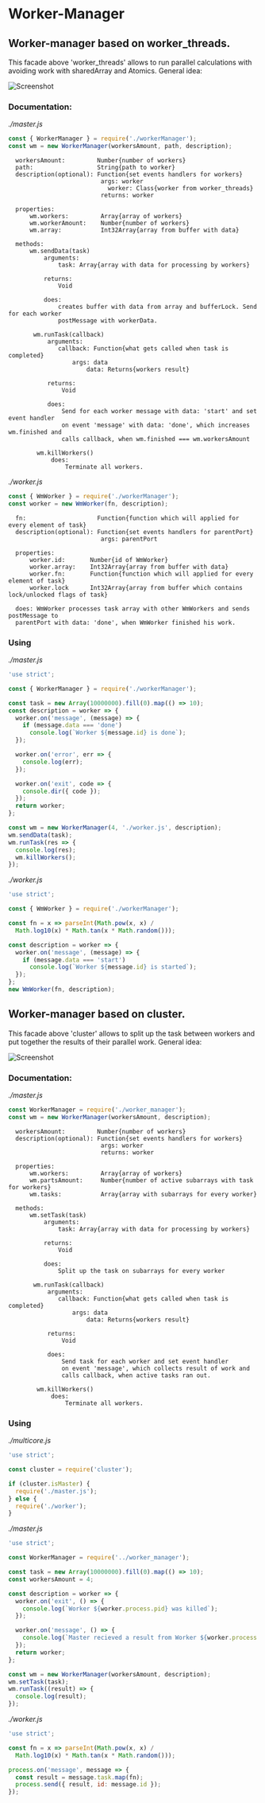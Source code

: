 # Worker-Manager
## **Worker-manager based on worker_threads.**
This facade above 'worker_threads' allows to run parallel calculations with avoiding work with sharedArray and Atomics.
General idea:

![Screenshot](./worker_threads/scheme.jpeg)
### Documentation:  
*./master.js*
```js
const { WorkerManager } = require('./workerManager');
const wm = new WorkerManager(workersAmount, path, description);
```  
      workersAmount:         Number{number of workers}
      path:                  String{path to worker}
      description(optional): Function{set events handlers for workers}
                              args: worker
                                worker: Class{worker from worker_threads}
                              returns: worker
      
      properties:
          wm.workers:         Array{array of workers}
          wm.workerAmount:    Number{number of workers}
          wm.array:           Int32Array{array from buffer with data}
     
      methods:
          wm.sendData(task)
              arguments:
                  task: Array{array with data for processing by workers}
              
              returns: 
                  Void
                
              does: 
                  creates buffer with data from array and bufferLock. Send for each worker
                  postMessage with workerData.
              
           wm.runTask(callback)
               arguments:
                  callback: Function{what gets called when task is completed}
                      args: data
                          data: Returns{workers result}
                      
               returns: 
                   Void
                  
               does: 
                   Send for each worker message with data: 'start' and set event handler
                   on event 'message' with data: 'done', which increases wm.finished and
                   calls callback, when wm.finished === wm.workersAmount
                   
            wm.killWorkers()
                does:
                    Terminate all workers.
                    
*./worker.js*   
```js
const { WmWorker } = require('./workerManager');
const worker = new WmWorker(fn, description);
````

      fn:                    Function{function which will applied for every element of task}
      description(optional): Function{set events handlers for parentPort}
                              args: parentPort
                              
      properties:
          worker.id:       Number{id of WmWorker}
          worker.array:    Int32Array{array from buffer with data}
          worker.fn:       Function{function which will applied for every element of task}
          worker.lock      Int32Array{array from buffer which contains lock/unlocked flags of task}
                              
      does: WmWorker processes task array with other WmWorkers and sends postMessage to 
      parentPort with data: 'done', when WmWorker finished his work.
      
### Using 
*./master.js* 
```js
'use strict';

const { WorkerManager } = require('./workerManager');

const task = new Array(10000000).fill(0).map(() => 10);
const description = worker => {
  worker.on('message', (message) => {
    if (message.data === 'done')
      console.log(`Worker ${message.id} is done`);
  });

  worker.on('error', err => {
    console.log(err);
  });

  worker.on('exit', code => {
    console.dir({ code });
  });
  return worker;
};

const wm = new WorkerManager(4, './worker.js', description);
wm.sendData(task);
wm.runTask(res => {
  console.log(res);
  wm.killWorkers();
});
```
*./worker.js*
```js
'use strict';

const { WmWorker } = require('./workerManager');

const fn = x => parseInt(Math.pow(x, x) /
  Math.log10(x) * Math.tan(x * Math.random()));

const description = worker => {
  worker.on('message', (message) => {
    if (message.data === 'start')
      console.log(`Worker ${message.id} is started`);
  });
};
new WmWorker(fn, description);
```

## **Worker-manager based on cluster.**
This facade above 'cluster' allows to split up the task between workers and put together the results of their parallel work. 
General idea:

![Screenshot](./cluster/scheme.png)
### Documentation:  
*./master.js*
```js
const WorkerManager = require('./worker_manager');
const wm = new WorkerManager(workersAmount, description);
```  
      workersAmount:         Number{number of workers}
      description(optional): Function{set events handlers for workers}
                              args: worker
                              returns: worker
      
      properties:
          wm.workers:         Array{array of workers}
          wm.partsAmount:     Number{number of active subarrays with task for workers}
          wm.tasks:           Array{array with subarrays for every worker}
     
      methods:
          wm.setTask(task)
              arguments:
                  task: Array{array with data for processing by workers}
              
              returns: 
                  Void
                
              does: 
                  Split up the task on subarrays for every worker
              
           wm.runTask(callback)
               arguments:
                  callback: Function{what gets called when task is completed}
                      args: data
                          data: Returns{workers result}
                      
               returns: 
                   Void
                  
               does: 
                   Send task for each worker and set event handler
                   on event 'message', which collects result of work and
                   calls callback, when active tasks ran out.
                   
            wm.killWorkers()
                does:
                    Terminate all workers.
                    
### Using 
*./multicore.js* 
```js
'use strict';

const cluster = require('cluster');

if (cluster.isMaster) {
  require('./master.js');
} else {
  require('./worker');
}
```
*./master.js* 
```js
'use strict';

const WorkerManager = require('../worker_manager');

const task = new Array(10000000).fill(0).map(() => 10);
const workersAmount = 4;

const description = worker => {
  worker.on('exit', () => {
    console.log(`Worker ${worker.process.pid} was killed`);
  });

  worker.on('message', () => {
    console.log(`Master recieved a result from Worker ${worker.process.pid}`);
  });
  return worker;
};

const wm = new WorkerManager(workersAmount, description);
wm.setTask(task);
wm.runTask((result) => {
  console.log(result);
});
```
*./worker.js*
```js
'use strict';

const fn = x => parseInt(Math.pow(x, x) /
  Math.log10(x) * Math.tan(x * Math.random()));

process.on('message', message => {
  const result = message.task.map(fn);
  process.send({ result, id: message.id });
});
```